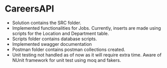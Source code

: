 # CareersAPI

- Solution contains the SRC folder.
- Implemented functionalities for Jobs. Currently, inserts are made using scripts for the Location and Department table.
- Scripts folder contains database scripts.
- Implemented swagger documentation
- Postman folder contains postman collections created.
- Unit testing not handled as of now as it will require extra time. Aware of NUnit framework for unit test using moq and fakers.

